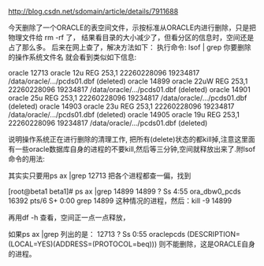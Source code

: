 http://blog.csdn.net/sdomain/article/details/7911688


今天删除了一个ORACLE的表空间文件，示按标准从ORACLE内进行删除，只是把物理文件给 rm -rf 了，
结果看目录的大小减少了，但看分区的信息时，空间还是占了那么多。
后来在网上查了，解决方法如下：
执行命令: lsof | grep 你要删除的操作系统文件名
就会看到类似如下信息:

oracle    12713    oracle   12u      REG              253,1 22260228096   19234817 /data/oracle/.../pcds01.dbf (deleted)
oracle    14899    oracle   22uW     REG              253,1 22260228096   19234817 /data/oracle/.../pcds01.dbf (deleted)
oracle    14901    oracle   25u      REG              253,1 22260228096   19234817 /data/oracle/.../pcds01.dbf (deleted)
oracle    14903    oracle   23u      REG              253,1 22260228096   19234817 /data/oracle/.../pcds01.dbf (deleted)
oracle    14905    oracle   19u      REG              253,1 22260228096   19234817 /data/oracle/.../pcds01.dbf (deleted)


 
说明操作系统正在进行删除的清理工作,
把所有(delete)状态的都kill掉,注意这里面有一些oracle数据库自身的进程的不要kill,然后等三分钟,空间就释放出来了.附lsof命令的用法:
 
其实实只要用ps ax |grep 12713
把各个进程都查一偏，找到

[root@beta1 beta1]# ps ax |grep 14899
14899 ?        Ss     4:55 ora_dbw0_pcds
16392 pts/6    S+     0:00 grep 14899
这种情况的进程，然后：kill -9 14899
 
再用df -h 查看，空间正一点一点释放，
 
如果ps ax |grep 列出的是：
12713 ?        Ss     0:55 oraclepcds (DESCRIPTION=(LOCAL=YES)(ADDRESS=(PROTOCOL=beq)))
则不能删除，这是ORACLE自身的进程。